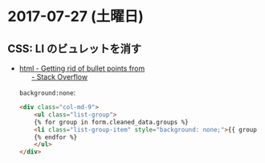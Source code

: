 # 2017-07-27 (土曜日)

## CSS: LI のビュレットを消す

- [html - Getting rid of bullet points from <ul> - Stack Overflow](https://stackoverflow.com/questions/8289805/getting-rid-of-bullet-points-from-ul)

`background:none`:

~~~html
<div class="col-md-9">
    <ul class="list-group">
    {% for group in form.cleaned_data.groups %}
    <li class="list-group-item" style="background: none;">{{ group }}</li>
    {% endfor %}
    </ul>
</div>
~~~
